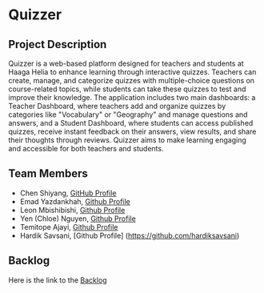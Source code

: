 # Quizzer

## Project Description

Quizzer is a web-based platform designed for teachers and students at Haaga Helia to enhance learning through interactive quizzes. Teachers can create, manage, and categorize quizzes with multiple-choice questions on course-related topics, while students can take these quizzes to test and improve their knowledge. The application includes two main dashboards: a Teacher Dashboard, where teachers add and organize quizzes by categories like "Vocabulary" or "Geography" and manage questions and answers, and a Student Dashboard, where students can access published quizzes, receive instant feedback on their answers, view results, and share their thoughts through reviews. Quizzer aims to make learning engaging and accessible for both teachers and students.

## Team Members

- Chen Shiyang, [GitHub Profile](https://github.com/ChenFangFangFang)
- Emad Yazdankhah, [Github Profile](https://github.com/emaDBytes)
- Leon Mbishibishi, [Github Profile](https://github.com/mbishibishi11)
- Yen (Chloe) Nguyen, [Github Profile](https://github.com/chloee122)
- Temitope Ajayi, [Github Profile](https://github.com/Topebhh500)
- Hardik Savsani, [Github Profile] (https://github.com/hardiksavsani)

## Backlog

Here is the link to the [Backlog](https://github.com/orgs/unicornteam2024/projects/1/views/1)
